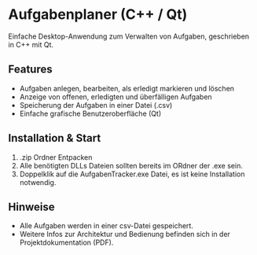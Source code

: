# Aufgabenplaner (C++ / Qt)

Einfache Desktop-Anwendung zum Verwalten von Aufgaben, geschrieben in C++ mit Qt.

## Features

- Aufgaben anlegen, bearbeiten, als erledigt markieren und löschen
- Anzeige von offenen, erledigten und überfälligen Aufgaben
- Speicherung der Aufgaben in einer Datei (.csv)
- Einfache grafische Benutzeroberfläche (Qt)

## Installation & Start

1. .zip Ordner Entpacken
2. Alle benötigten DLLs Dateien sollten bereits im ORdner der .exe sein.
3. Doppelklik auf die AufgabenTracker.exe Datei, es ist keine Installation notwendig.

## Hinweise

- Alle Aufgaben werden in einer csv-Datei gespeichert.
- Weitere Infos zur Architektur und Bedienung befinden sich in der Projektdokumentation (PDF).

